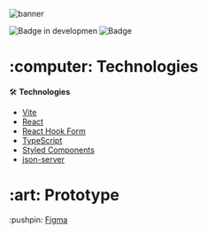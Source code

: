 ![banner](https://github.com/user-attachments/assets/584d64ad-f2e1-4578-bbfb-fd0c9e5c5d0b)

![Badge in developmen](http://img.shields.io/static/v1?label=STATUS&message=finished&color=GREEN&style=for-the-badge) 
![Badge](https://img.shields.io/badge/With-Rocketseat-%237159c1?style=for-the-badge&logo=purple)
<h1>:computer: Technologies</h1>

🛠 <b>Technologies</b>
- <a href="https://vite.dev">Vite</a> 
- <a href="https://reactjs.org">React</a>
- <a href="https://www.react-hook-form.com">React Hook Form</a>
- <a href="https://www.typescriptlang.org">TypeScript</a>
- <a href="https://styled-components.com">Styled Components</a>
- <a href="https://github.com/typicode/json-server/tree/v0">json-server</a>

<h1>:art: Prototype</h1>
:pushpin: <a href=https://www.figma.com/design/izRSQA9i05DhVXgCS0Q3Pz/DT-Money-(Community)?node-id=0-1&node-type=canvas&t=4bZQlZ3jOW8uUqWU-0">Figma</a>
<br /><br />




